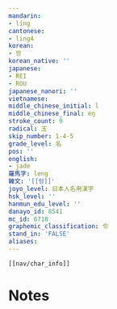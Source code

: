 ```yaml
---
mandarin:
- líng
cantonese:
- ling4
korean:
- 령
korean_native: ''
japanese:
- REI
- ROU
japanese_nanori: ''
vietnamese:
middle_chinese_initial: l
middle_chinese_final: eŋ
stroke_count: 9
radical: 玉
skip_number: 1-4-5
grade_level: 名
pos: ''
english:
- jade
羅馬字: leng
韓文: '[[렁]]'
joyo_level: 日本人名用漢字
hsk_level: ''
hanmun_edu_level: ''
danayo_id: 8541
mc_id: 6718
graphemic_classification: 令
stand_in: 'FALSE'
aliases:
---
```

```meta-bind-embed
[[nav/char_info]]
```

# Notes
